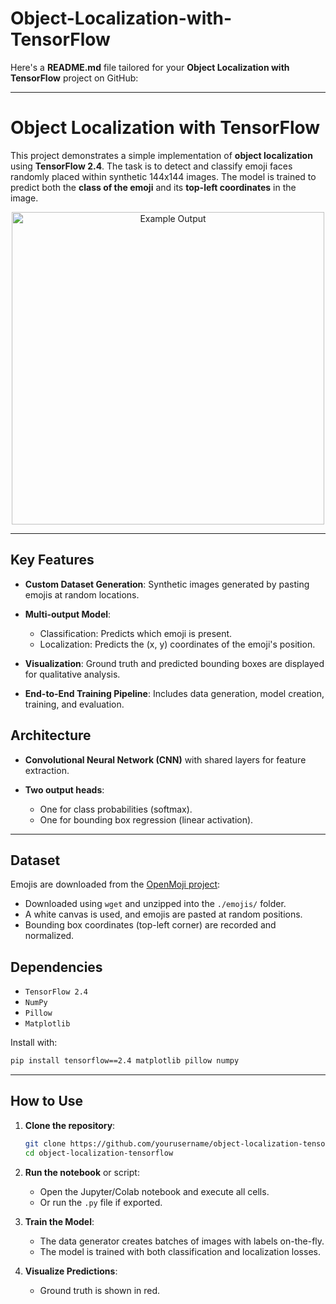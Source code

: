 # Object-Localization-with-TensorFlow
Here's a **README.md** file tailored for your **Object Localization with TensorFlow** project on GitHub:

---

# Object Localization with TensorFlow

This project demonstrates a simple implementation of **object localization** using **TensorFlow 2.4**. The task is to detect and classify emoji faces randomly placed within synthetic 144x144 images. The model is trained to predict both the **class of the emoji** and its **top-left coordinates** in the image.

<p align="center">
  <img src="https://github.com/yourusername/yourrepo/raw/main/sample_output.png" width="500" alt="Example Output">
</p>

---

## Key Features

* **Custom Dataset Generation**: Synthetic images generated by pasting emojis at random locations.
* **Multi-output Model**:

  * Classification: Predicts which emoji is present.
  * Localization: Predicts the (x, y) coordinates of the emoji's position.
* **Visualization**: Ground truth and predicted bounding boxes are displayed for qualitative analysis.
* **End-to-End Training Pipeline**: Includes data generation, model creation, training, and evaluation.

## Architecture

* **Convolutional Neural Network (CNN)** with shared layers for feature extraction.
* **Two output heads**:

  * One for class probabilities (softmax).
  * One for bounding box regression (linear activation).

---

## Dataset

Emojis are downloaded from the [OpenMoji project](https://openmoji.org/):

* Downloaded using `wget` and unzipped into the `./emojis/` folder.
* A white canvas is used, and emojis are pasted at random positions.
* Bounding box coordinates (top-left corner) are recorded and normalized.
  
## Dependencies

* `TensorFlow 2.4`
* `NumPy`
* `Pillow`
* `Matplotlib`

Install with:

```bash
pip install tensorflow==2.4 matplotlib pillow numpy
```

---

## How to Use

1. **Clone the repository**:

   ```bash
   git clone https://github.com/yourusername/object-localization-tensorflow.git
   cd object-localization-tensorflow
   ```

2. **Run the notebook** or script:

   * Open the Jupyter/Colab notebook and execute all cells.
   * Or run the `.py` file if exported.

3. **Train the Model**:

   * The data generator creates batches of images with labels on-the-fly.
   * The model is trained with both classification and localization losses.

4. **Visualize Predictions**:

   * Ground truth is shown in red.
  

